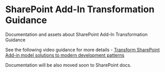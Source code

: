 # SharePoint Add-In Transformation Guidance

Documentation and assets about SharePoint Add-In Transformation Guidance

See the following video guidance for more details - [Transform SharePoint Add-in model solutions to modern development patterns](https://www.youtube.com/playlist?list=PLR9nK3mnD-OXJLA29Q0Xk7psbAUqzQZwe)

Documentation will be also moved soon to SharePoint docs.
